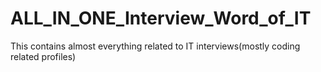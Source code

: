 # ALL_IN_ONE_Interview_Word_of_IT
This contains almost everything related to IT interviews(mostly coding related profiles)
